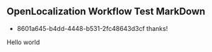 ## OpenLocalization Workflow Test MarkDown
* 8601a645-b4dd-4448-b531-2fc48643d3cf 
thanks!

Hello world